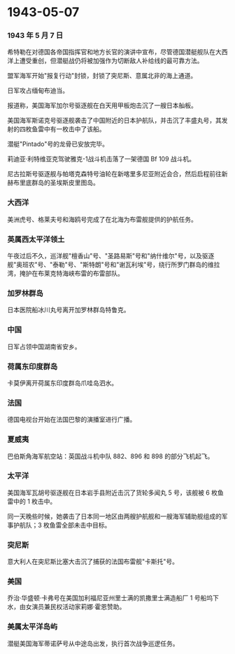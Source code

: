 # 1943-05-07

### 1943 年 5 月 7 日

希特勒在对德国各帝国指挥官和地方长官的演讲中宣布，尽管德国潜艇舰队在大西洋上遭受重创，但潜艇战仍将被加强作为切断敌人补给线的最可靠方法。

盟军海军开始"报复行动"封锁，封锁了突尼斯、意属北非的海上通道。

日军攻占缅甸布迪当。

报道称，美国海军加尔号驱逐舰在白天用甲板炮击沉了一艘日本舢板。

美国海军斯诺克号驱逐舰袭击了中国附近的日本护航队，并击沉了丰盛丸号，其发射的四枚鱼雷中有一枚击中了该船。

潜艇"Pintado"号的龙骨已安放完毕。

莉迪亚·利特维亚克驾驶雅克-1战斗机击落了一架德国 Bf 109 战斗机。

尼古拉斯号驱逐舰与帕塔克森特号油轮在新喀里多尼亚附近会合，然后启程前往新赫布里底群岛的圣埃斯皮里图岛。

### 大西洋

美洲虎号、格莱夫号和海鸥号完成了在北海为布雷舰提供的护航任务。

### 英属西太平洋领土

午夜过后不久，巡洋舰"檀香山"号、"圣路易斯"号和"纳什维尔"号，以及驱逐舰"奥班农"号、"泰勒"号、"斯特朗"号和"谢瓦利埃"号，绕行所罗门群岛的维拉湾，掩护在布莱克特海峡布雷的布雷部队。

### 加罗林群岛

日本医院船冰川丸号离开加罗林群岛特鲁克。

### 中国

日军占领中国湖南省安乡。

### 荷属东印度群岛

卡莫伊离开荷属东印度群岛爪哇岛泗水。

### 法国

德国电视台开始在法国巴黎的演播室进行广播。

### 夏威夷

巴伯斯角海军航空站：英国战斗机中队 882、896 和 898 的部分飞机起飞。

### 太平洋

美国海军瓦胡号驱逐舰在日本岩手县附近击沉了货轮多闻丸 5 号，该舰被 6
枚鱼雷中的 1 枚击中。

同一天晚些时候，她袭击了日本同一地区由两艘护航舰和一艘海军辅助舰组成的军事护航队；3
枚鱼雷全部未击中目标。

### 突尼斯

意大利人在突尼斯比塞大击沉了捕获的法国布雷舰"卡斯托"号。

### 美国

乔治·华盛顿·卡弗号在美国加利福尼亚州里士满的凯撒里士满造船厂 1
号船坞下水，由女演员兼民权活动家莉娜·霍恩赞助。

### 美属太平洋岛屿

潜艇美国海军蒂诺萨号从中途岛出发，执行首次战争巡逻任务。